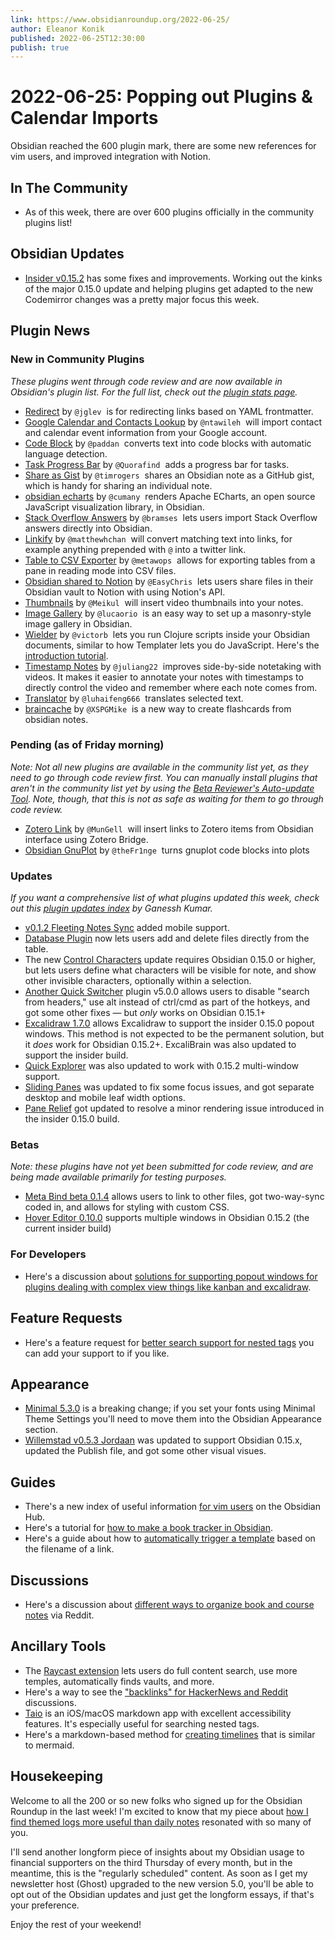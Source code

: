 ```yaml
---
link: https://www.obsidianroundup.org/2022-06-25/
author: Eleanor Konik
published: 2022-06-25T12:30:00
publish: true
---
```


# 2022-06-25: Popping out Plugins & Calendar Imports
Obsidian reached the 600 plugin mark, there are some new references for vim users, and improved integration with Notion.

## In The Community

-   As of this week, there are over 600 plugins officially in the community plugins list!

## Obsidian Updates

-   [Insider v0.15.2](https://forum.obsidian.md/t/obsidian-release-v0-15-2-insider-build/39114) has some fixes and improvements. Working out the kinks of the major 0.15.0 update and helping plugins get adapted to the new Codemirror changes was a pretty major focus this week.

## Plugin News

### New in Community Plugins

_These plugins went through code review and are now available in Obsidian's plugin list._ _For the full list, check out the [plugin stats page](https://obsidian-plugin-stats.vercel.app/new)._

-   [Redirect](https://github.com/jglev/obsidian-redirect) by `@jglev`  is for redirecting links based on YAML frontmatter.
-   [Google Calendar and Contacts Lookup](https://github.com/ntawileh/obsidian-google-lookup) by `@ntawileh`  will import contact and calendar event information from your Google account.
-   [Code Block](https://github.com/paddan/code-block-plugin) by `@paddan`  converts text into code blocks with automatic language detection.
-   [Task Progress Bar](https://github.com/Quorafind/Obsidian-Task-Progress-Bar) by `@Quorafind`  adds a progress bar for tasks.
-   [Share as Gist](https://github.com/timrogers/obsidian-share-as-gist) by `@timrogers`  shares an Obsidian note as a GitHub gist, which is handy for sharing an individual note.
-   [obsidian echarts](https://github.com/cumany/obsidian-echarts) by `@cumany`  renders Apache ECharts, an open source JavaScript visualization library, in Obsidian.
-   [Stack Overflow Answers](https://github.com/bramses/obsidian-stack-overflow) by `@bramses`  lets users import Stack Overflow answers directly into Obsidian.
-   [Linkify](https://github.com/matthewhchan/linkify) by `@matthewhchan`  will convert matching text into links, for example anything prepended with `@` into a twitter link.
-   [Table to CSV Exporter](https://github.com/metawops/obsidian-table-to-csv-export) by `@metawops`  allows for exporting tables from a pane in reading mode into CSV files.
-   [Obsidian shared to Notion](https://github.com/EasyChris/obsidian-to-notion) by `@EasyChris`  lets users share files in their Obsidian vault to Notion with using Notion's API.
-   [Thumbnails](https://github.com/Meikul/obsidian-thumbnails) by `@Meikul`  will insert video thumbnails into your notes.
-   [Image Gallery](https://github.com/lucaorio/obsidian-image-gallery) by `@lucaorio`  is an easy way to set up a masonry-style image gallery in Obsidian.
-   [Wielder](https://github.com/victorb/obsidian-wielder) by `@victorb`  lets you run Clojure scripts inside your Obsidian documents, similar to how Templater lets you do JavaScript. Here's the [introduction tutorial](https://wielder.victor.earth/Tutorials/01-Introduction).
-   [Timestamp Notes](https://github.com/juliang22/ObsidianTimestampNotes) by `@juliang22`  improves side-by-side notetaking with videos. It makes it easier to annotate your notes with timestamps to directly control the video and remember where each note comes from.
-   [Translator](https://github.com/luhaifeng666/obsidian-translator) by `@luhaifeng666`  translates selected text.
-   [braincache](https://github.com/XSPGMike/braincache_obsidian) by `@XSPGMike`  is a new way to create flashcards from obsidian notes.

### Pending (as of Friday morning)

_Note: Not all new plugins are available in the community list yet, as they need to go through code review first. You can manually install plugins that aren't in the community list yet by using the [Beta Reviewer's Auto-update Tool](https://github.com/TfTHacker/obsidian42-brat). Note, though, that this is not as safe as waiting for them to go through code review._

-   [Zotero Link](https://github.com/vanakat/zotero-link) by `@MunGell`  will insert links to Zotero items from Obsidian interface using Zotero Bridge.
-   [Obsidian GnuPlot](https://github.com/theFr1nge/obsidian-gnuplot) by `@theFr1nge`  turns gnuplot code blocks into plots

### Updates

_If you want a comprehensive list of what plugins updated this week, check out this [plugin updates index](https://obsidian-plugin-stats.vercel.app/updates) by Ganessh Kumar._

-   [v0.1.2 Fleeting Notes Sync](https://github.com/fleetingnotes/fleeting-notes-obsidian/releases/tag/0.1.2) added mobile support.
-   [Database Plugin](https://github.com/tomaszkiewicz/obsidian-database-plugin) now lets users add and delete files directly from the table.
-   The new [Control Characters](https://github.com/joethei/obsidian-control-characters) update requires Obsidian 0.15.0 or higher, but lets users define what characters will be visible for note, and show other invisible characters, optionally within a selection.
-   [Another Quick Switcher](https://github.com/tadashi-aikawa/obsidian-another-quick-switcher) plugin v5.0.0 allows users to disable "search from headers," use alt instead of ctrl/cmd as part of the hotkeys, and got some other fixes — but _only_ works on Obsidian 0.15.1+
-   [Excalidraw 1.7.0](https://github.com/zsviczian/obsidian-excalidraw-plugin/releases/tag/1.7.0) allows Excalidraw to support the insider 0.15.0 popout windows. This method is not expected to be the permanent solution, but it _does_ work for Obsidian 0.15.2+. ExcaliBrain was also updated to support the insider build.
-   [Quick Explorer](https://github.com/pjeby/quick-explorer/releases/tag/0.1.26) was also updated to work with 0.15.2 multi-window support.
-   [Sliding Panes](https://github.com/deathau/sliding-panes-obsidian/releases/tag/3.2.4) was updated to fix some focus issues, and got separate desktop and mobile leaf width options.
-   [Pane Relief](https://github.com/pjeby/pane-relief/releases/tag/0.0.25) got updated to resolve a minor rendering issue introduced in the insider 0.15.0 build.

### Betas

_Note: these plugins have not yet been submitted for code review, and are being made available primarily for testing purposes._

-   [Meta Bind beta 0.1.4](https://github.com/mProjectsCode/obsidian-meta-bind-plugin) allows users to link to other files, got two-way-sync coded in, and allows for styling with custom CSS.
-   [Hover Editor 0.10.0](https://github.com/nothingislost/obsidian-hover-editor/releases/tag/0.10.0) supports multiple windows in Obsidian 0.15.2 (the current insider build)

### For Developers

-   Here's a discussion about [solutions for supporting popout windows for plugins dealing with complex view things like kanban and excalidraw](https://github.com/zsviczian/obsidian-excalidraw-plugin/discussions/667).

## Feature Requests

-   Here's a feature request for [better search support for nested tags](https://forum.obsidian.md/t/include-nested-tags-in-auto-completion/39322) you can add your support to if you like.

## Appearance

-   [Minimal 5.3.0](https://github.com/kepano/obsidian-minimal/releases/tag/5.3.0) is a breaking change; if you set your fonts using Minimal Theme Settings you'll need to move them into the Obsidian Appearance section.
-   [Willemstad v0.5.3 Jordaan](https://github.com/tingmelvin/willemstad-x/releases/tag/v0.5.3) was updated to support Obsidian 0.15.x, updated the Publish file, and got some other visual visues.

## Guides

-   There's a new index of useful information [for vim users](https://publish.obsidian.md/hub/04+-+Guides%2C+Workflows%2C+%26+Courses/for+Vim+users) on the Obsidian Hub.
-   Here's a tutorial for [how to make a book tracker in Obsidian](https://thebuccaneersbounty.wordpress.com/2022/06/19/tutorial-how-to-make-a-book-tracker-in-obsidian/).
-   Here's a guide about how to [automatically trigger a template](https://youtu.be/5zcdG6ZWja4) based on the filename of a link.

## Discussions

-   Here's a discussion about [different ways to organize book and course notes](https://www.reddit.com/r/ObsidianMD/comments/vji3kx/how_do_you_guys_organise_your_notes_say_for_a/) via Reddit.

## Ancillary Tools

-   The [Raycast extension](https://www.raycast.com/marcjulian/obsidian) lets users do full content search, use more temples, automatically finds vaults, and more.
-   Here's a way to see the ["backlinks" for HackerNews and Reddit](https://www.reddit.com/r/ObsidianMD/comments/vgnxp1/i_wanted_to_recreate_the_backlink_experience_on/) discussions.
-   [Taio](https://taio.app/) is an iOS/macOS markdown app with excellent accessibility features. It's especially useful for searching nested tags.
-   Here's a markdown-based method for [creating timelines](https://news.ycombinator.com/item?id=31810876) that is similar to mermaid.

## Housekeeping

Welcome to all the 200 or so new folks who signed up for the Obsidian Roundup in the last week! I'm excited to know that my piece about [how I find themed logs more useful than daily notes](https://www.obsidianroundup.org/themed-logs-not-daily-notes/) resonated with so many of you.

I'll send another longform piece of insights about my Obsidian usage to financial supporters on the third Thursday of every month, but in the meantime, this is the "regularly scheduled" content. As soon as I get my newsletter host (Ghost) upgraded to the new version 5.0, you'll be able to opt out of the Obsidian updates and just get the longform essays, if that's your preference.

Enjoy the rest of your weekend!
